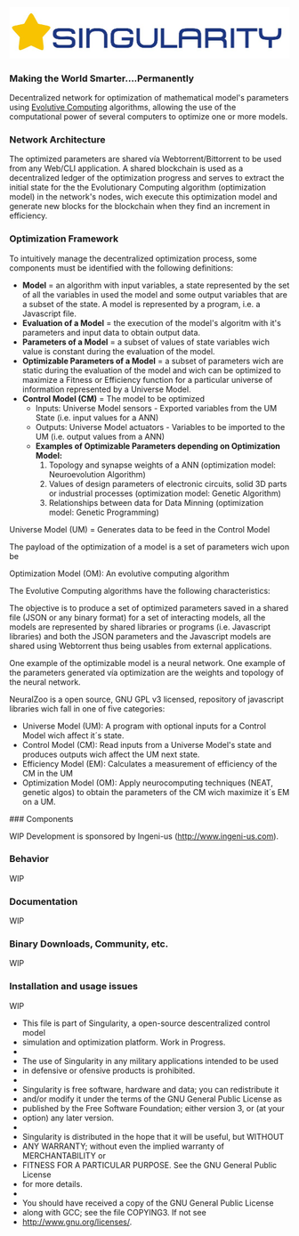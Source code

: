 ﻿![SINGULARITY](/logo.png)
### Making the World Smarter....Permanently

Decentralized network for optimization of mathematical model's parameters using <a href="https://en.wikipedia.org/wiki/Evolutionary_computation">Evolutive Computing</a> algorithms, allowing the use of the computational power of several computers to optimize one or more models.

### Network Architecture

The optimized parameters are shared vía Webtorrent/Bittorrent to be used from any Web/CLI application. 
A shared blockchain is used as a decentralized ledger of the optimization progress and serves to extract the initial state for the the Evolutionary Computing algorithm (optimization model) in the network's nodes, wich execute this optimization model and generate new blocks for the blockchain when they find an increment in efficiency.

### Optimization Framework 

To intuitively manage the decentralized optimization process, some components must be identified with the following definitions:
<ul>
<li>
<b>Model</b> = an algorithm with input variables, a state represented by the set of all the variables in used the model and some output variables that are a subset of the state. A model is represented by a program, i.e. a Javascript file.
</li><li>
<b>Evaluation of a Model</b> = the execution of the model's algoritm with it's parameters and input data to obtain output data.
</li><li>
<b>Parameters of a Model</b> =  a subset of values of state variables wich value is constant during the evaluation of the model.
</li><li>
<b>Optimizable Parameters of a Model</b> =  a subset of parameters wich are static during the evaluation of the model and wich can be optimized to maximize a Fitness or Efficiency function for a particular universe of information represented by a Universe Model.
</li><li>
<b>Control Model (CM)</b> = The model to be optimized
<ul>
 <li>Inputs: Universe Model sensors - Exported variables from the UM State (i.e. input values for a ANN)
 </li>
 <li>Outputs: Universe Model actuators - Variables to be imported to the UM (i.e. output values from a ANN)
 </li>
 <li><b>Examples of Optimizable Parameters depending on Optimization Model:</b> 
  <ol>
   <li>Topology and synapse weights of a ANN (optimization model: Neuroevolution Algorithm)  
   </li>
   <li>Values of design parameters of electronic circuits, solid 3D parts or industrial processes (optimization model: Genetic Algorithm)
   </li>
   <li>Relationships between data for Data Minning (optimization model: Genetic Programming)
   </li>
  </ol>
 </li>
 </ul>
</li>

</ul>

Universe Model (UM) = Generates data to be feed in the Control Model

The payload of the optimization of a model is a set of parameters wich upon be 

Optimization Model (OM): An evolutive computing algorithm 

The Evolutive Computing algorithms have the following characteristics:


The objective is to produce a set of optimized parameters saved in a shared file (JSON or any binary format) for a set of interacting models, all the models are represented by shared libraries or programs (i.e. Javascript libraries) and both the JSON parameters and the Javascript models are shared using Webtorrent thus being usables from external applications.  


One example of the optimizable model is a neural network.
One example of the parameters generated vía optimization are the weights and topology of the neural network.


NeuralZoo is a open source, GNU GPL v3 licensed, repository of javascript libraries wich fall in one of five categories:
<ul>
<li>Universe Model (UM): A program with optional inputs for a Control Model wich affect it´s state.</li>
<li>Control Model (CM): Read inputs from a Universe Model's state and produces outputs wich affect the UM next state.</li>
<li>Efficiency Model (EM): Calculates a measurement of efficiency of the CM in the UM</li>
<li>Optimization Model (OM): Apply neurocomputing techniques (NEAT, genetic algos) to obtain the parameters of the CM wich maximize it´s EM on a UM.</li>
</ul>
### Components

WIP Development is sponsored by Ingeni-us (http://www.ingeni-us.com).

### Behavior

WIP

### Documentation

WIP

### Binary Downloads, Community, etc.

WIP

### Installation and usage issues

WIP


 *    This file is part of Singularity, a open-source descentralized control model
 *    simulation and optimization platform. Work in Progress.
 *    
 *    The use of Singularity in any military applications intended to be used 
 *    in defensive or ofensive products is prohibited. 
 * 
 *    Singularity is free software, hardware and data; you can redistribute it 
 *    and/or modify it under the terms of the GNU General Public License as 
 *    published by the Free Software Foundation; either version 3, or (at your 
 *    option) any later version.
 *
 *    Singularity is distributed in the hope that it will be useful, but WITHOUT
 *    ANY WARRANTY; without even the implied warranty of MERCHANTABILITY or
 *    FITNESS FOR A PARTICULAR PURPOSE. See the GNU General Public License
 *    for more details.
 * 
 *    You should have received a copy of the GNU General Public License
 *    along with GCC; see the file COPYING3.  If not see
 *    <http://www.gnu.org/licenses/>. 


 
